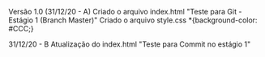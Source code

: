 Versão 1.0 (31/12/20 - A)
    Criado o arquivo index.html 
        "Teste para Git - Estágio 1 (Branch Master)"
    Criado o arquivo style.css
        *{background-color: #CCC;}

31/12/20 - B
    Atualização do index.html
        "Teste para Commit no estágio 1"